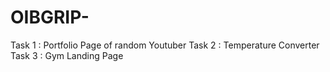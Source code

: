 # OIBGRIP-

Task 1 : Portfolio Page of random Youtuber
Task 2 : Temperature Converter
Task 3 : Gym Landing Page
